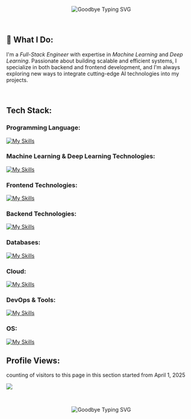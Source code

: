 
<!-- ![Anurag's GitHub stats](https://github-readme-stats.vercel.app/api?username=Mahmoud-Da&show_icons=true&theme=radical)

<!-- https://readme-typing-svg.herokuapp.com/demo/  -->

<p align="center">
  <img src="https://readme-typing-svg.herokuapp.com?font=Fira+Code&weight=1500&size=30&pause=1000&color=3AFF75&width=435&lines=Greetings!!!;I'm+Mahmoud;a+Developer" alt="Goodbye Typing SVG" />
</p>

<br>

## 🚀 What I Do:
I'm a *Full-Stack Engineer* with expertise in *Machine Learning* and *Deep Learning*. Passionate about building scalable and efficient systems,
I specialize in both backend and frontend development, and I'm always exploring new ways to integrate cutting-edge AI technologies into my projects.

<br>

## Tech Stack:

### Programming Language:
[![My Skills](https://skillicons.dev/icons?i=py,ruby,java,js,ts,php,cpp,cs)](https://skillicons.dev)

### Machine Learning & Deep Learning Technologies:
[![My Skills](https://skillicons.dev/icons?i=pytorch)](https://skillicons.dev)


### Frontend Technologies:
[![My Skills](https://skillicons.dev/icons?i=html,css,tailwind,jquery,react,vue)](https://skillicons.dev)


### Backend Technologies:
[![My Skills](https://skillicons.dev/icons?i=nextjs,rails,nodejs,flask)](https://skillicons.dev)


### Databases:
[![My Skills](https://skillicons.dev/icons?i=sqlite,mysql,postgres,prisma)](https://skillicons.dev)


### Cloud:
[![My Skills](https://skillicons.dev/icons?i=aws,azure,heroku)](https://skillicons.dev)


### DevOps & Tools:
[![My Skills](https://skillicons.dev/icons?i=git,github,githubactions,docker,kubernetes,regex,sentry,vite,anaconda,babel,bash,bun,npm,pnpm,yarn,postman)](https://skillicons.dev)


### OS:
[![My Skills](https://skillicons.dev/icons?i=linux,kali)](https://skillicons.dev)
<br>

## Profile Views:

counting of visitors to this page in this section started from April 1, 2025

![](https://count.getloli.com/get/@Mahmoud-Da.github.readme)

<br>

<p align="center">
  <img src="https://readme-typing-svg.demolab.com?font=Fira+Code&weight=1500&size=30&pause=1000&color=3AFF75&center=true&vCenter=true&width=435&lines=Thanks+for+visiting!;See+you+soon!" alt="Goodbye Typing SVG" />
</p>
